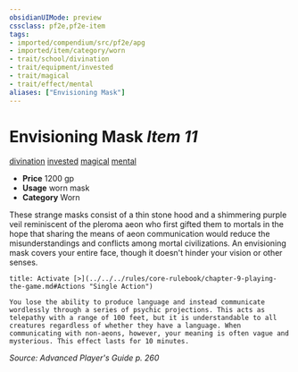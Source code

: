 ```yaml
---
obsidianUIMode: preview
cssclass: pf2e,pf2e-item
tags:
- imported/compendium/src/pf2e/apg
- imported/item/category/worn
- trait/school/divination
- trait/equipment/invested
- trait/magical
- trait/effect/mental
aliases: ["Envisioning Mask"]
---
```

# Envisioning Mask *Item 11*  
[divination](divination.md)  [invested](invested.md)  [magical](magical.md)  [mental](mental.md)  

- **Price** 1200 gp
- **Usage** worn mask
- **Category** Worn

These strange masks consist of a thin stone hood and a shimmering purple veil reminiscent of the pleroma aeon who first gifted them to mortals in the hope that sharing the means of aeon communication would reduce the misunderstandings and conflicts among mortal civilizations. An envisioning mask covers your entire face, though it doesn't hinder your vision or other senses.

```ad-embed-ability
title: Activate [>](../../../rules/core-rulebook/chapter-9-playing-the-game.md#Actions "Single Action")

You lose the ability to produce language and instead communicate wordlessly through a series of psychic projections. This acts as telepathy with a range of 100 feet, but it is understandable to all creatures regardless of whether they have a language. When communicating with non-aeons, however, your meaning is often vague and mysterious. This effect lasts for 10 minutes.
```

*Source: Advanced Player's Guide p. 260*
